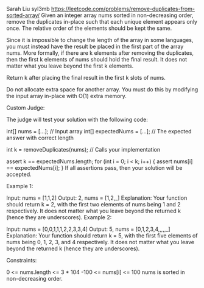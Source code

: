 Sarah Liu
syl3mb
https://leetcode.com/problems/remove-duplicates-from-sorted-array/ Given an integer array nums sorted in non-decreasing order, remove the duplicates in-place such that each unique element appears only once. The relative order of the elements should be kept the same.

Since it is impossible to change the length of the array in some languages, you must instead have the result be placed in the first part of the array nums. More formally, if there are k elements after removing the duplicates, then the first k elements of nums should hold the final result. It does not matter what you leave beyond the first k elements.

Return k after placing the final result in the first k slots of nums.

Do not allocate extra space for another array. You must do this by modifying the input array in-place with O(1) extra memory.

Custom Judge:

The judge will test your solution with the following code:

int[] nums = [...]; // Input array int[] expectedNums = [...]; // The expected answer with correct length

int k = removeDuplicates(nums); // Calls your implementation

assert k == expectedNums.length; for (int i = 0; i < k; i++) { assert nums[i] == expectedNums[i]; } If all assertions pass, then your solution will be accepted.

Example 1:

Input: nums = [1,1,2] Output: 2, nums = [1,2,_] Explanation: Your function should return k = 2, with the first two elements of nums being 1 and 2 respectively. It does not matter what you leave beyond the returned k (hence they are underscores). Example 2:

Input: nums = [0,0,1,1,1,2,2,3,3,4] Output: 5, nums = [0,1,2,3,4,,,,,_] Explanation: Your function should return k = 5, with the first five elements of nums being 0, 1, 2, 3, and 4 respectively. It does not matter what you leave beyond the returned k (hence they are underscores).

Constraints:

0 <= nums.length <= 3 * 104 -100 <= nums[i] <= 100 nums is sorted in non-decreasing order.